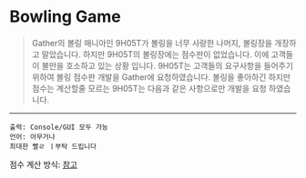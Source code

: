 # Bowling Game

> Gather의 볼링 매니아인 9H05T가 볼링을 너무 사랑한 나머지, 볼링장을 개장하고 말았습니다.  하지만 9H05T의 볼링장에는 점수판이 없었습니다. 이에 고객들이 불만을 호소하고 있는 상황 입니다. 9H05T는 고객들의 요구사항을 들어주기 위하여 볼링 점수판 개발을 Gather에 요청하였습니다.  볼링을 좋아하긴 하지만 점수는 계산할줄 모르는 9H05T는 다음과 같은 사항으로만 개발을 요청 하였습니다.
---

```
출력: Console/GUI 모두 가능
언어: 아무거나
최대한 빨ㄹ ㅣ부탁 드립니다
```

점수 계산 방식: [참고](https://tootock.tistory.com/5)